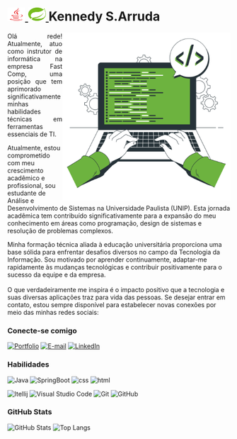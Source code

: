 <h1>
  <a align="left" href="https://kennedy7sa.github.io/portifolioone/">
    <img alt="KEENNEEDYY-Java" height="30" width="40" src="https://raw.githubusercontent.com/devicons/devicon/master/icons/java/java-plain.svg"/>
    <img alt="KEENNEEDYY-SpringBoot" height="30" width="40" src="https://raw.githubusercontent.com/devicons/devicon/master/icons/spring/spring-original.svg"/>
    
  </a>
    <span>Kennedy S.Arruda</span>
</h1>

<img align="right" alt="Developer vector created by www.freepik.com" height="380" src="https://raw.githubusercontent.com/KEENNEEDYY/KEENNEEDYY/main/hand-coding-animate-green.svg">
<p align="justify">
Olá rede! Atualmente, atuo como instrutor de informática na empresa Fast Comp, uma posição que tem aprimorado significativamente minhas habilidades técnicas em ferramentas essenciais de TI.

Atualmente, estou comprometido com meu crescimento acadêmico e profissional, sou estudante de Análise e Desenvolvimento de Sistemas na Universidade Paulista (UNIP). Esta jornada acadêmica tem contribuído significativamente para a expansão do meu conhecimento em áreas como programação, design de sistemas e resolução de problemas complexos.

Minha formação técnica aliada à educação universitária proporciona uma base sólida para enfrentar desafios diversos no campo da Tecnologia da Informação. Sou motivado por aprender continuamente, adaptar-me rapidamente às mudanças tecnológicas e contribuir positivamente para o sucesso da equipe e da empresa.
<br><br>
 O que verdadeiramente me inspira é o impacto positivo que a tecnologia e suas diversas aplicações traz para vida das pessoas. Se desejar entrar em contato, estou sempre disponível para estabelecer novas conexões por meio das minhas redes sociais: </p>

<h3 align="left">Conecte-se comigo</h3>

[![Portfolio](https://img.shields.io/badge/-Portfolio-6DB33F?style=for-the-badge)](https://kennedy7sa.github.io/portifolioone/)
[![E-mail](https://img.shields.io/badge/-Email-000?style=for-the-badge&logo=microsoft-outlook&logoColor=EC2025)](mailto:kennedy.arruda@aluno.unip.br)
[![LinkedIn](https://img.shields.io/badge/-LinkedIn-000?style=for-the-badge&logo=linkedin&logoColor=6DB33F)](https://www.linkedin.com/in/kennedy-arruda-devbackend/)

### Habilidades


![Java](https://img.shields.io/badge/Java-000?style=for-the-badge&logo=openjdk&logoColor=EC2025)
![SpringBoot](https://img.shields.io/badge/SpringBoot-000?style=for-the-badge&logo=SpringBoot&logoColor=EC2025)
![css](https://img.shields.io/badge/css-000?style=for-the-badge&logo=css3&logoColor=EC2025)
![html](https://img.shields.io/badge/html-000?style=for-the-badge&logo=html5&logoColor=6DB33F)

![Itellij](https://img.shields.io/badge/intellij-000?style=for-the-badge&logo=intellij&logoColor=6DB33F)
![Visual Studio Code](https://img.shields.io/badge/Visual%20Studio-000?style=for-the-badge&logo=visual%20studio&logoColor=6DB33F)
![Git](https://img.shields.io/badge/Git-000?style=for-the-badge&logo=git&logoColor=EC2025)
![GitHub](https://img.shields.io/badge/GitHub-000?style=for-the-badge&logo=github&logoColor=6DB33F)

### GitHub Stats

![GitHub Stats](https://github-readme-stats.vercel.app/api?username=kennedy7sa&theme=transparent&bg_color=30,000,0009&border_color=6DB33F&show_icons=true&icon_color=EC2025&hide_title=true&text_color=0D8AC7)
![Top Langs](https://github-readme-stats-git-masterrstaa-rickstaa.vercel.app/api/top-langs/?username=kennedy7sa&layout=compact&bg_color=30,000,0009&border_color=6DB33F&&hide_title=true&text_color=0D8AC7)


